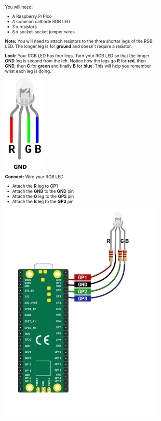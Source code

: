You will need:

+ A Raspberry Pi Pico
+ A common cathode RGB LED
+ 3 x resistors
+ 8 x socket-socket jumper wires

**Note:** You will need to attach resistors to the three shorter legs of the RGB LED. The longer leg is for **ground** and doesn't require a resistor.

**Look:** Your RGB LED has four legs. Turn your RGB LED so that the longer **GND** leg is second from the left. Notice how the legs go **R** for **red**, then **GND**, then **G** for **green** and finally **B** for **blue**. This will help you remember what each leg is doing.

![An illustration of an RGB LED.](images/rgb-led-legs.png)

**Connect:** Wire your RGB LED

+ Attach the **R** leg to **GP1**
+ Attach the **GND** to the **GND** pin
+ Attach the **G** leg to the **GP2** pin
+ Attach the **B** leg to the **GP3** pin

![A diagram of a Raspberry Pi Pico attached to an RGB LED.](images/rgb-led-diagram.png)
